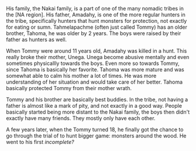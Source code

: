 His family, the Nakai family, is a part of one of the many nomadic tribes in the [NA region]. His father, Amadahy, is one of the more regular hunters in the tribe, specifically hunters that hunt monsters for protection, not exactly for eating or sumn. Tahmelapachme (often just called Tommy) has an older brother, Tahoma, he was older by 2 years. The boys were raised by their father as hunters as well. 

When Tommy were around 11 years old, Amadahy was killed in a hunt. This really broke their mother, Unega. Unega become abusive mentally and even sometimes physicallly towards the boys. Even more so towards Tommy, since Tahoma is basically her favorite. Tahoma was more mature and was somewhat able to calm his mother a lot of times. He was more understanding of her situation and would take care of her better. Tahoma basically protected Tommy from their mother wrath. 

Tommy and his brother are basically best buddies. In the tribe, not having a father is almost like a mark of pity, and not exactly in a good way. People basically started being more distant to the Nakai family, the boys then didn't exactly have many friends. They mostly only have each other.

A few years later, when the Tommy turned 18, he finally got the chance to go through the trial of  to hunt bigger game: monsters around the wood. He went to his first 
*incomplete?*